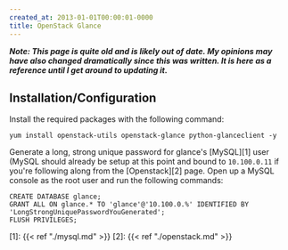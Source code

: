 ```yaml
---
created_at: 2013-01-01T00:00:01-0000
title: OpenStack Glance
---
```


***Note: This page is quite old and is likely out of date. My opinions may have
also changed dramatically since this was written. It is here as a reference
until I get around to updating it.***

## Installation/Configuration

Install the required packages with the following command:

```
yum install openstack-utils openstack-glance python-glanceclient -y
```

Generate a long, strong unique password for glance's [MySQL][1] user (MySQL
should already be setup at this point and bound to `10.100.0.11` if you're
following along from the [Openstack][2] page. Open up a MySQL console as the
root user and run the following commands:

```
CREATE DATABASE glance;
GRANT ALL ON glance.* TO 'glance'@'10.100.0.%' IDENTIFIED BY 'LongStrongUniquePasswordYouGenerated';
FLUSH PRIVILEGES;
```

[1]: {{< ref "./mysql.md" >}}
[2]: {{< ref "./openstack.md" >}}
